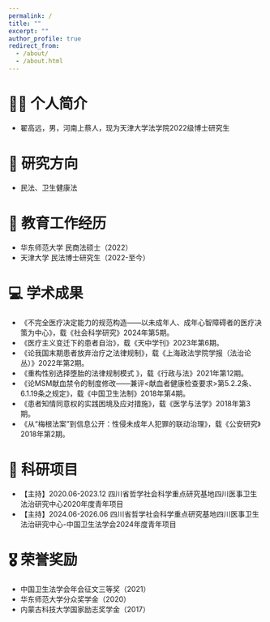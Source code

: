 ```yaml
---
permalink: /
title: ""
excerpt: ""
author_profile: true
redirect_from: 
  - /about/
  - /about.html
---
```




# 🧑‍🎨 个人简介

- 翟高远，男，河南上蔡人，现为天津大学法学院2022级博士研究生


# 📝 研究方向

- 民法、卫生健康法


# 📖 教育工作经历

- 华东师范大学 民商法硕士（2022）
- 天津大学 民法博士研究生（2022-至今）

# 💻 学术成果

- 《不完全医疗决定能力的规范构造——以未成年人、成年心智障碍者的医疗决策为中心》，载《社会科学研究》2024年第5期。
- 《医疗主义变迁下的患者自治》，载《天中学刊》2023年第6期。
- 《论我国末期患者放弃治疗之法律规制》，载《上海政法学院学报（法治论丛）》2022年第2期。
- 《重构性别选择堕胎的法律规制模式 》，载《行政与法》2021年第12期。
- 《论MSM献血禁令的制度修改——兼评<献血者健康检查要求>第5.2.2条、6.1.19条之规定》，载《中国卫生法制》2018年第4期。
- 《患者知情同意权的实践困境及应对措施》，载《医学与法学》2018年第3期。
- 《从“梅根法案”到信息公开：性侵未成年人犯罪的联动治理》，载《公安研究》2018年第2期。


# 💬 科研项目

- 【主持】2020.06-2023.12 四川省哲学社会科学重点研究基地四川医事卫生法治研究中心2020年度青年项目
- 【主持】2024.06-2026.06 四川省哲学社会科学重点研究基地四川医事卫生法治研究中心-中国卫生法学会2024年度青年项目


# 🎖 荣誉奖励

- 中国卫生法学会年会征文三等奖（2021）
- 华东师范大学分众奖学金（2020）
- 内蒙古科技大学国家励志奖学金（2017）
